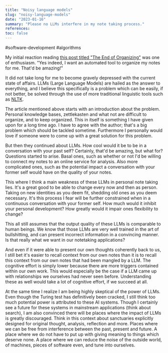 ```yaml
---
title: "Noisy language models"
slug: "noisy-language-models"
date: "2023-01-16"
summary: "Please no LLMs interfere in my note taking process."
references:
toc: false
---
```


#software-development #algorithms

My initial reaction reading [this post titled "The End of Organizing"](https://every.to/superorganizers/the-end-of-organizing) was one of enthusiasm. "Yes indeed, I want an automated tool to organize my notes for me. That'd be amazing!"

It did not take long for me to become gravely depressed with the current state of affairs. LLMs (Large Language Models) are hailed as the answer to everything, and I believe this specifically is a problem which can be easily, if not better, be solved through the use of more traditional linguistic tools such as [NLTK](https://www.nltk.org/book/ch05.html). 

The article mentioned above starts with an introduction about the problem. Personal knowledge bases, zettlekasten and what not are difficult to organize, and to keep organized. This in itself is something I have given upon for a long time ago. I have to agree with the author; that's a big problem which should be tackled sometime. Furthermore I personally would love if someone were to come up with a great solution for this problem.

But then they continued about LLMs. How cool would it be to be in a conversation with your past self? Certainly, that'd be amazing, but what for? Questions started to arise. Basal ones, such as whether or not I'd be willing to connect my notes to an online service for analysis. Also more complicated ones, such as the potential impact a conversation with your former self would have on the quality of your notes.

This where I think a main weakness of these LLMs in personal note taking lies. It's a great good to be able to change every now and then as person. Taking on new identities as you deem fit, shedding old ones as you deem necessary. It's this process I fear will be further constrained when in a continuous conversation with your former self. How much would it inhibit your personal development? How greatly would it impair ones flexibility to change?

This all still assumes that the output quality of these LLMs is comparable to human beings. We know that those LLMs are very well trained in the art of bullshitting, and can present incorrect information in a convincing manner. Is that really what we want in our notetaking applications?

And even if it were able to present our own thoughts coherently back to us, I still bet it's easier to recall context from our own notes than it is to recall this context from our own notes that had been mangled by a LLM. The cognitive effort is simply lower because there are more triggers contained within our own work. This would especially be the case if a LLM came up with relationships we ourselves had never seen before. Understanding these as well would take a lot of cognitive effort, if we succeed at all.

At the same time I realize I am being highly skeptical of the power of LLMs. Even though the Turing test has definitively been cracked, I still think too much potential power is attributed to these AI systems. Though I certainly see a future for these systems in mainstream applications (think about search), I am also convinced there will be places where the impact of LLMs is greatly discouraged. Think in this context about sanctuaries explicitly designed for original thought, analysis, reflection and more. Places where we can be free from interference between the past, present and future. A place where we do not have to put up with giving meaning to things which deserve none. A place where we can reduce the noise of the outside world, of machines, pieces of software even, and tune into ourselves.

